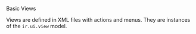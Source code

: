 Basic Views

Views are defined in XML files with actions and menus. They are instances of the `ir.ui.view` model.

